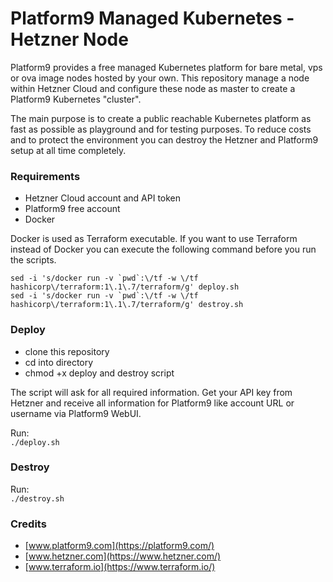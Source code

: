 # Platform9 Managed Kubernetes - Hetzner Node

Platform9 provides a free managed Kubernetes platform for bare metal, vps or ova image nodes hosted by your own. This repository manage a node within Hetzner Cloud and configure these node as master to create a Platform9 Kubernetes "cluster".

The main purpose is to create a public reachable Kubernetes platform as fast as possible as playground and for testing purposes. To reduce costs and to protect the environment you can destroy the Hetzner and Platform9 setup at all time completely.

### Requirements

* Hetzner Cloud account and API token
* Platform9 free account
* Docker

Docker is used as Terraform executable. If you want to use Terraform instead of Docker you can execute the following command before you run the scripts.

```
sed -i 's/docker run -v `pwd`:\/tf -w \/tf hashicorp\/terraform:1\.1\.7/terraform/g' deploy.sh
sed -i 's/docker run -v `pwd`:\/tf -w \/tf hashicorp\/terraform:1\.1\.7/terraform/g' destroy.sh
```

### Deploy

* clone this repository
* cd into directory
* chmod +x deploy and destroy script

The script will ask for all required information. Get your API key from Hetzner and receive all information for Platform9 like account URL or username via Platform9 WebUI.

Run:   
`./deploy.sh`

### Destroy

Run:  
`./destroy.sh`

### Credits

* [www.platform9.com](https://platform9.com/)
* [www.hetzner.com](https://www.hetzner.com/)
* [www.terraform.io](https://www.terraform.io/)
